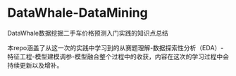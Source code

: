 # DataWhale-DataMining
DataWhale数据挖掘二手车价格预测入门实践的知识点总结

本repo涵盖了从这一次的实践中学习到的从赛题理解-数据探索性分析（EDA）-特征工程-模型建模调参-模型融合整个过程中的收获，内容在这次的学习过程中会持续更新以及增补。
